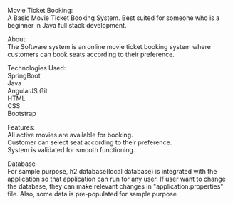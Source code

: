 Movie Ticket Booking: <br> A Basic Movie Ticket Booking System. Best suited for someone who is a beginner in Java full stack development.

About: <br>
The Software system is an online movie ticket booking system where customers can book seats according to their preference.

Technologies Used:<br>
SpringBoot<br>
Java<br>
AngularJS
Git<br>
HTML<br>
CSS<br>
Bootstrap<br>

Features:<br>
All active movies are available for booking.<br>
Customer can select seat according to their preference.<br>
System is validated for smooth functioning.<br>

Database<br>
For sample purpose, h2 database(local database) is integrated with the application so that application can run for any user.
If user want to change the database, they can make relevant changes in "application.properties" file.
Also, some data is pre-populated for sample purpose


